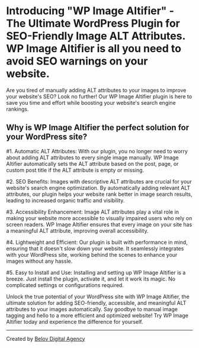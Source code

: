 # Introducing "WP Image Altifier" - The Ultimate WordPress Plugin for SEO-Friendly Image ALT Attributes. WP Image Altifier is all you need to avoid SEO warnings on your website.

Are you tired of manually adding ALT attributes to your images to improve your website's SEO? Look no further! Our WP Image Altifier plugin is here to save you time and effort while boosting your website's search engine rankings.

## Why is WP Image Altifier the perfect solution for your WordPress site?

#1. Automatic ALT Attributes: With our plugin, you no longer need to worry about adding ALT attributes to every single image manually. WP Image Altifier automatically sets the ALT attribute based on the post, page, or custom post title if the ALT attribute is empty or missing.

#2. SEO Benefits: Images with descriptive ALT attributes are crucial for your website's search engine optimization. By automatically adding relevant ALT attributes, our plugin helps your website rank better in image search results, leading to increased organic traffic and visibility.

#3. Accessibility Enhancement: Image ALT attributes play a vital role in making your website more accessible to visually impaired users who rely on screen readers. WP Image Altifier ensures that every image on your site has a meaningful ALT attribute, improving overall accessibility.

#4. Lightweight and Efficient: Our plugin is built with performance in mind, ensuring that it doesn't slow down your website. It seamlessly integrates with your WordPress site, working behind the scenes to enhance your images without any hassle.

#5. Easy to Install and Use: Installing and setting up WP Image Altifier is a breeze. Just install the plugin, activate it, and let it work its magic. No complicated settings or configurations required.

Unlock the true potential of your WordPress site with WP Image Altifier, the ultimate solution for adding SEO-friendly, accessible, and meaningful ALT attributes to your images automatically. Say goodbye to manual image tagging and hello to a more efficient and optimized website! Try WP Image Altifier today and experience the difference for yourself.

_____________________

Created by [Belov Digital Agency](https://belovdigital.agency/)
